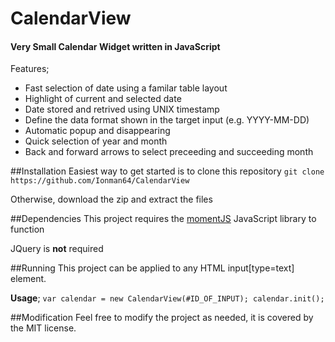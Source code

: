 # CalendarView
#### Very Small Calendar Widget written in JavaScript

Features;
* Fast selection of date using a familar table layout
* Highlight of current and selected date
* Date stored and retrived using UNIX timestamp
* Define the data format shown in the target input (e.g. YYYY-MM-DD)
* Automatic popup and disappearing
* Quick selection of year and month
* Back and forward arrows to select preceeding and succeeding month

##Installation
Easiest way to get started is to clone this repository
`git clone https://github.com/Ionman64/CalendarView`

Otherwise, download the zip and extract the files

##Dependencies
This project requires the [momentJS](https://momentjs.com/) JavaScript library to function

JQuery is **not** required

##Running
This project can be applied to any HTML input[type=text] element.

**Usage**;
 `var calendar = new CalendarView(#ID_OF_INPUT);
  calendar.init();`

##Modification
Feel free to modify the project as needed, it is covered by the MIT license.


